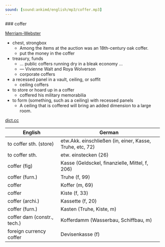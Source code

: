 ```yaml
---
sound: [sound:ankimd/english/mp3/coffer.mp3]
---
```


\### coffer

[Merriam-Webster](https://www.merriam-webster.com/dictionary/coffer)

- chest, strongbox
    - Among the items at the auction was an 18th-century oak coffer.
    - put the money in the coffer
- treasury, funds
    - … public coffers running dry in a bleak economy …
    - — Vivienne Walt and Roya Wolverson
    - corporate coffers
- a recessed panel in a vault, ceiling, or soffit
    - ceiling coffers
- to store or hoard up in a coffer
    - coffered his military memorabilia
- to form (something, such as a ceiling) with recessed panels
    - A ceiling that is coffered will bring an added dimension to a large room.

[dict.cc](https://www.dict.cc/coffer)

| English        | German       |
| -------------- | ------------ |
| to coffer sth. (store) | etw.Akk. einschließen (in, einer, Kasse, Truhe, etc, 72) |
| to coffer sth. | etw. einstecken (26) |
| coffer (fig) | Kasse (Geldsckel, finanzielle, Mittel, f, 206) |
| coffer (furn.) | Truhe (f, 99) |
| coffer | Koffer (m, 69) |
| coffer | Kiste (f, 33) |
| coffer (archi.) | Kassette (f, 20) |
| coffer (furn.) | Kasten (Truhe, Kiste, m) |
| coffer dam (constr., tech.) | Kofferdamm (Wasserbau, Schiffbau, m) |
| foreign currency coffer | Devisenkasse (f) |
